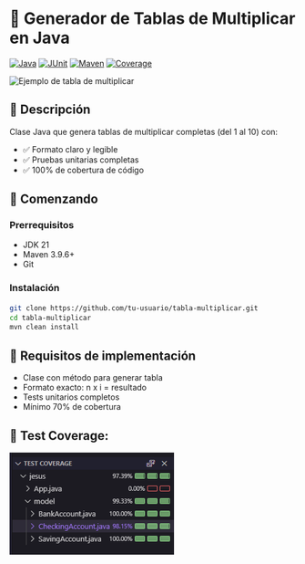 # 🧮 Generador de Tablas de Multiplicar en Java

[![Java](https://img.shields.io/badge/Java-21-blue?logo=openjdk)](https://www.oracle.com/java/)
[![JUnit](https://img.shields.io/badge/JUnit-5-green?logo=junit5)](https://junit.org/junit5/)
[![Maven](https://img.shields.io/badge/Maven-3.9.6-red?logo=apachemaven)](https://maven.apache.org/)
[![Coverage](https://img.shields.io/badge/Coverage-100%25-brightgreen?logo=codecov)](https://github.com/tu-usuario/tabla-multiplicar)

![Ejemplo de tabla de multiplicar](https://via.placeholder.com/400x200?text=Tabla+de+Multiplicar+5)

## 📌 Descripción

Clase Java que genera tablas de multiplicar completas (del 1 al 10) con:

- ✅ Formato claro y legible
- ✅ Pruebas unitarias completas
- ✅ 100% de cobertura de código

## 🚀 Comenzando

### Prerrequisitos

- JDK 21
- Maven 3.9.6+
- Git

### Instalación

```bash
git clone https://github.com/tu-usuario/tabla-multiplicar.git
cd tabla-multiplicar
mvn clean install
```

## 📝 Requisitos de implementación

- Clase con método para generar tabla
- Formato exacto: n x i = resultado
- Tests unitarios completos
- Mínimo 70% de cobertura

## 📸 Test Coverage:

![Imagen de los test](./image.png)
